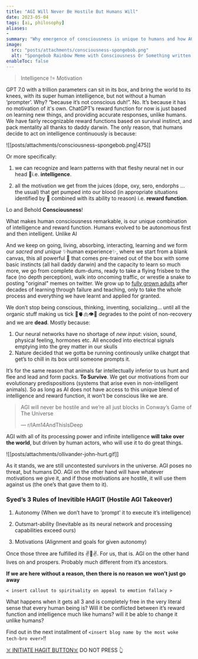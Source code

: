 ```yaml
---
title: "AGI Will Never Be Hostile But Humans Will"
date: 2023-05-04
tags: [ai, philosophy]
aliases:
- 
summary: "Why emergence of consciousness is unique to humans and how AGI is on track to replace us."
image:
  src: "posts/attachments/consciousness-spongebob.png"
  alt: "Spongebob Rainbow Meme with Consciousness Or Something written on it"
enableToc: false
---
```


> Intelligence != Motivation

GPT 7.0 with a trillion parameters can sit in its box, and bring the world to its knees, with its super human intelligence, but not without a human ‘prompter’. Why? “because it’s not conscious duh!”. No. It’s because it has no motivation of it's own. 
ChatGPT’s reward function for now is just based on learning new things, and providing accurate responses, unlike humans. We have fairly recognizable reward functions based on survival instinct, and pack mentality all thanks to daddy darwin. The only reason, that humans decide to act on intelligence continuously is because:

![[posts/attachments/consciousness-spongebob.png|475]]

Or more specifically:

1.  we can recognize and learn patterns with that fleshy neural net in our head 🧠i.e. **intelligence**.
    
2.  all the motivation we get from the juices (dope, oxy, sero, endorphs … the usual) that get pumped into our blood (in appropriate situations identified by 🧠 combined with its ability to reason) i.e. **reward function**.
    

Lo and Behold **Consciousness**!

What makes human consciousness remarkable, is our unique combination of intelligence and reward function. Humans evolved to be autonomous first and then intelligent. Unlike AI

And we keep on going, living, absorbing, interacting, learning and we form our _sacred and unique_ ✨human experience✨, where we start from a blank canvas, this all powerful 🧠 that comes pre-trained out of the box with some basic instincts (all hail daddy darwin) and the capacity to learn so much more, we go from complete dum-dums, ready to take a flying frisbee to the face (no depth perception), walk into oncoming traffic, or wrestle a snake to posting "original" memes on twitter. We grow up to [fully grown adults](https://www.youtube.com/watch?v=ro130m-f_yk) after decades of learning through failure and teaching, only to take the whole process and everything we have learnt and applied for granted.

We don’t stop being conscious, thinking, inventing, socializing… until all the organic stuff making us tick 🧠🫀🫁👁️💪 degrades to the point of non-recovery and we are **dead**. Mostly because:

1.  Our neural networks have no shortage of _new input_: vision, sound, physical feeling, hormones  etc. All encoded into electrical signals emptying into the grey matter in our skulls
2.  Nature decided that we gotta be running continously unlike chatgpt that get’s to chill in its box until someone prompts it.

It’s for the same reason that animals far intellectually inferior to us hunt and flee and lead and form packs. **To Survive**. We get our motivations from our evolutionary predispositions (systems that arise even in non-intelligent animals). So as long as AI does not have access to this unique blend of intelligence and reward function, it won’t be conscious like we are.

> AGI will never be hostile and we’re all just blocks in Conway’s Game of The Universe
> 
> —  r/IAm14AndThisIsDeep



AGI with all of its processing power and infinite intelligence **will take over the world**, but driven by human actors, who will use it to do great things.

![[posts/attachments/ollivander-john-hurt.gif]]

As it stands, we are still uncontested survivors in the universe. AGI poses no threat, but humans DO. AGI on the other hand will have whatever motivations we give it, and if those motivations are hostile, it will use them against us (the one’s that gave them to it).


### Syed’s 3 Rules of Inevitible HAGIT (Hostile AGI Takeover)

1.  Autonomy (When we don’t have to ‘prompt’ it to execute it’s intelligence)
    
2.  Outsmart-ability (Inevitable as its neural network and processing capabilities exceed ours)
    
3.  Motivations (Alignment and goals for given autonomy)
    

Once those three are fulfilled its ✌️🙂✌️. For us, that is. AGI on the other hand lives on and prospers. Probably much different from it’s ancestors.

**If we are here without a reason, then there is no reason we won’t just go away**

`< insert callout to spirituality on appeal to emotion fallacy >`
  
What happens when it gets all 3 and is completely free in the very literal sense that every human being is? Will it be conflicted between it’s reward function and intelligence much like humans? will it be able to change it unlike humans?  
  
Find out in the next installment of `<insert blog name by the most woke tech-bro ever>`!!  

[☠️ INITIATE HAGIT BUTTON☠️](https://www.youtube.com/watch?v=OkS69MKXL1c)
DO NOT PRESS 👆